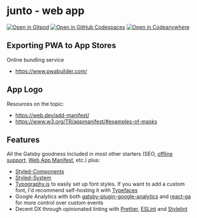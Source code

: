 # junto - web app

[![Open in Gitpod](https://gitpod.io/button/open-in-gitpod.svg)](https://gitpod.io/#https://github.com/kjhnns/junto-webapp)
[![Open in GitHub Codespaces](https://github.com/codespaces/badge.svg)](https://codespaces.new/kjhnns/junto-webapp)
[![Open in Codeanywhere](https://codeanywhere.com/img/open-in-codeanywhere-btn.svg)](https://app.codeanywhere.com/#https://github.com/kjhnns/junto-webapp)

## Exporting PWA to App Stores

Online bundling service

- https://www.pwabuilder.com/

## App Logo

Resources on the topic:

- https://web.dev/add-manifest/
- https://www.w3.org/TR/appmanifest/#examples-of-masks

## Features

All the Gatsby goodness included in most other starters (SEO, [offline support](https://github.com/gatsbyjs/gatsby/tree/master/packages/gatsby-plugin-offline), [Web App Manifest](https://github.com/gatsbyjs/gatsby/tree/master/packages/gatsby-plugin-manifest), etc.) plus:

- [Styled-Components](https://github.com/styled-components/styled-components)
- [Styled-System](https://github.com/jxnblk/styled-system)
- [Typography.js](https://kyleamathews.github.io/typography.js/) to easily set up font styles. If you want to add a custom font, I'd recommend self-hosting it with [Typefaces](https://github.com/KyleAMathews/typefaces)
- Google Analytics with both [gatsby-plugin-google-analytics](https://www.gatsbyjs.org/packages/gatsby-plugin-google-analytics/) and [react-ga](https://github.com/react-ga/react-ga) for more control over custom events
- Decent DX through opinionated linting with [Prettier](https://github.com/prettier/prettier), [ESLint](https://github.com/eslint/eslint) and [Stylelint](https://github.com/stylelint/stylelint)
